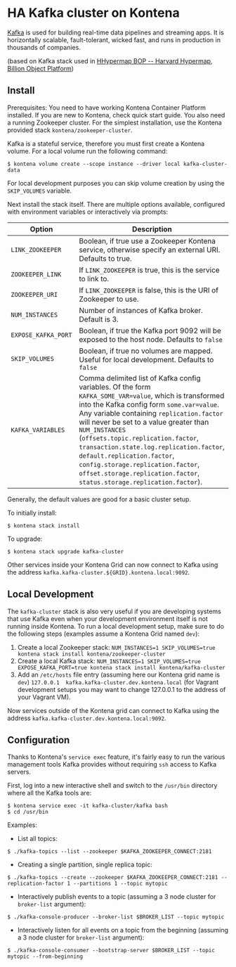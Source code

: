 HA Kafka cluster on Kontena
===========================

[Kafka](https://kafka.apache.org/) is used for building real-time data pipelines and streaming apps. It is horizontally scalable, fault-tolerant, wicked fast, and runs in production in thousands of companies.

(based on Kafka stack used in [HHypermap BOP -- Harvard Hypermap, Billion Object Platform](https://github.com/cga-harvard/hhypermap-bop))

## Install

Prerequisites: You need to have working Kontena Container Platform installed. If you are new to Kontena, check quick start guide.  You also need a running Zookeeper cluster.  For the simplest installation, use the Kontena provided stack `kontena/zookeeper-cluster`.

Kafka is a stateful service, therefore you must first create a Kontena volume.  For a local volume run the following command:

```
$ kontena volume create --scope instance --driver local kafka-cluster-data
```

For local development purposes you can skip volume creation by using the `SKIP_VOLUMES` variable.

Next install the stack itself.  There are multiple options available, configured with environment variables or interactively via prompts:

| Option | Description |
| -------| ------------|
| `LINK_ZOOKEEPER` | Boolean, if true use a Zookeeper Kontena service, otherwise specify an external URI.  Defaults to true. |
| `ZOOKEEPER_LINK` | If `LINK_ZOOKEEPER` is true, this is the service to link to. |
| `ZOOKEEPER_URI` | If `LINK_ZOOKEEPER` is false, this is the URI of Zookeeper to use. |
| `NUM_INSTANCES` | Number of instances of Kafka broker.  Default is 3. |
| `EXPOSE_KAFKA_PORT` | Boolean, if true the Kafka port 9092 will be exposed to the host node.  Defaults to `false` |
| `SKIP_VOLUMES` | Boolean, if true no volumes are mapped.  Useful for local development.  Defaults to `false` |
| `KAFKA_VARIABLES` | Comma delimited list of Kafka config variables.  Of the form `KAFKA_SOME_VAR=value`, which is transformed into the Kafka config form `some.var=value`.  Any variable containing `replication.factor` will never be set to a value greater than `NUM_INSTANCES` (`offsets.topic.replication.factor`, `transaction.state.log.replication.factor`, `default.replication.factor`, `config.storage.replication.factor`, `offset.storage.replication.factor`, `status.storage.replication.factor`). |

Generally, the default values are good for a basic cluster setup.

To initially install:

```
$ kontena stack install
```

To upgrade:

```
$ kontena stack upgrade kafka-cluster
```

Other services inside your Kontena Grid can now connect to Kafka using the address `kafka.kafka-cluster.${GRID}.kontena.local:9092`.

## Local Development
The `kafka-cluster` stack is also very useful if you are developing systems that use Kafka even when your development environment itself is not running inside Kontena.  To run a local development setup, make sure to do the following steps (examples assume a Kontena Grid named `dev`):

1. Create a local Zookeeper stack: `NUM_INSTANCES=1 SKIP_VOLUMES=true kontena stack install kontena/zookeeper-cluster`
2. Create a local Kafka stack: `NUM_INSTANCES=1 SKIP_VOLUMES=true EXPOSE_KAFKA_PORT=true kontena stack install kontena/kafka-cluster`
3. Add an `/etc/hosts` file entry (assuming here our Kontena grid name is `dev`) `127.0.0.1  kafka.kafka-cluster.dev.kontena.local` (for Vagrant development setups you may want to change 127.0.0.1 to the address of your Vagrant VM).

Now services outside of the Kontena grid can connect to Kafka using the address `kafka.kafka-cluster.dev.kontena.local:9092`.

## Configuration
Thanks to Kontena's `service exec` feature, it's fairly easy to run the various management tools Kafka provides without requiring `ssh` access to Kafka servers.

First, log into a new interactive shell and switch to the `/usr/bin` directory where all the Kafka tools are:

```
$ kontena service exec -it kafka-cluster/kafka bash
$ cd /usr/bin
```

Examples:

- List all topics:

```
$ ./kafka-topics --list --zookeeper $KAFKA_ZOOKEEPER_CONNECT:2181
```

- Creating a single partition, single replica topic:

```
$ ./kafka-topics --create --zookeeper $KAFKA_ZOOKEEPER_CONNECT:2181 --replication-factor 1 --partitions 1 --topic mytopic
```

- Interactively publish events to a topic (assuming a 3 node cluster for `broker-list` argument):

```
$ ./kafka-console-producer --broker-list $BROKER_LIST --topic mytopic
```

- Interactively listen for all events on a topic from the beginning (assuming a 3 node cluster for `broker-list` argument):

```
$ ./kafka-console-consumer --bootstrap-server $BROKER_LIST --topic mytopic --from-beginning
```
